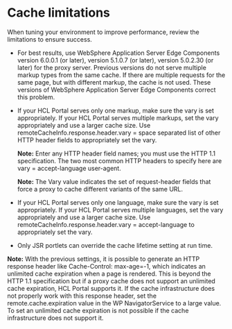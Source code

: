 # Cache limitations

When tuning your environment to improve performance, review the limitations to ensure success.

-   For best results, use WebSphere Application Server Edge Components version 6.0.0.1 \(or later\), version 5.1.0.7 \(or later\), version 5.0.2.30 \(or later\) for the proxy server. Previous versions do not serve multiple markup types from the same cache. If there are multiple requests for the same page, but with different markup, the cache is not used. These versions of WebSphere Application Server Edge Components correct this problem.
-   If your HCL Portal serves only one markup, make sure the vary is set appropriately. If your HCL Portal serves multiple markups, set the vary appropriately and use a larger cache size. Use remoteCacheInfo.response.header.vary = space separated list of other HTTP header fields to appropriately set the vary.

    **Note:** Enter any HTTP header field names; you must use the HTTP 1.1 specification. The two most common HTTP headers to specify here are vary = accept-language user-agent.

    **Note:** The Vary value indicates the set of request-header fields that force a proxy to cache different variants of the same URL.

-   If your HCL Portal serves only one language, make sure the vary is set appropriately. If your HCL Portal serves multiple languages, set the vary appropriately and use a larger cache size. Use remoteCacheInfo.response.header.vary = accept-language to appropriately set the vary.
-   Only JSR portlets can override the cache lifetime setting at run time.

**Note:** With the previous settings, it is possible to generate an HTTP response header like Cache-Control: max-age=-1, which indicates an unlimited cache expiration when a page is rendered. This is beyond the HTTP 1.1 specification but if a proxy cache does not support an unlimited cache expiration, HCL Portal supports it. If the cache infrastructure does not properly work with this response header, set the remote.cache.expiration value in the WP NavigatorService to a large value. To set an unlimited cache expiration is not possible if the cache infrastructure does not support it.


